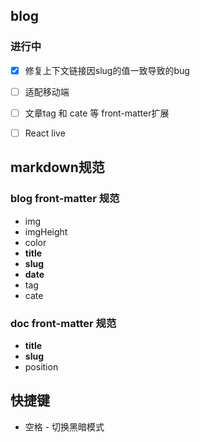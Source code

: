## blog

### 进行中
- [x] 修复上下文链接因slug的值一致导致的bug

- [ ] 适配移动端

- [ ] 文章tag 和 cate 等 front-matter扩展
- [ ] React live

## markdown规范
### blog front-matter 规范
- img
- imgHeight
- color
- **title**
- **slug**
- **date**
- tag
- cate

### doc front-matter 规范
- **title**                  
- **slug**
- position

## 快捷键
- 空格 - 切换黑暗模式
